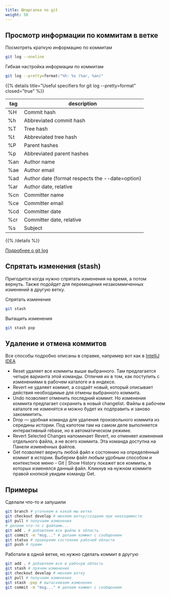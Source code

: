 ```yaml
---
title: Шпаргалка по git
weight: 50
---
```


## Просмотр информации по коммитам в ветке

Посмотреть краткую информацию по коммитам
```bash
git log --oneline
```

Гибкая настройка информации по коммитам
```bash
git log --pretty=format:"%h: %s (%ar, %an)"
```

{{% details title="Useful specifiers for git log --pretty=format" closed="true" %}}

|tag|description|
|-|-|
|%H |Commit hash|
|%h|Abbreviated commit hash|
|%T|Tree hash|
|%t|Abbreviated tree hash|
|%P|Parent hashes|
|%p|Abbreviated parent hashes|
|%an|Author name|
|%ae|Author email|
|%ad|Author date (format respects the --date=option)|
|%ar|Author date, relative|
|%cn|Committer name|
|%ce|Committer email|
|%cd|Committer date|
|%cr|Committer date, relative|
|%s|Subject|

{{% /details %}}

[Подробнее о git log](https://git-scm.com/book/en/v2/Git-Basics-Viewing-the-Commit-History)

## Спрятать изменения (stash)
Пригодится когда нужно спрятать изменения на время, а потом вернуть. Также подойдет для перемещения незакоммиченных изменений в другую ветку.

Спрятать изменения
```bash
git stash
```

Вытащить изменения
```bash
git stash pop
```


## Удаление и отмена коммитов
Все способы подробно описаны в справке, например вот как в [IntelliJ IDEA](https://www.jetbrains.com/help/idea/2021.1/undo-changes.html)

- Reset удаляет все коммиты выше выбранного. Там предлагается четыре варианта этой команды. Отличия их в том, как поступить с изменениями в рабочем каталоге и в индексе.
- Revert не удаляет коммит, а создаёт новый, который описывает действия необходимые для отмены выбранного коммита.
- Undo позволяет отменить последний коммит. Но изменения коммита предлагает сохранить в новый changelist. Файлы в рабочем каталоге не изменятся и можно будет их подправить и заново закоммитить.
- Drop — удобная команда для удаления произвольного коммита из середины истории. Под капотом там на самом деле выполняется интерактивный rebase, но в автоматическом режиме.
- Revert Selected Changes напоминает Revert, но отменяет изменения отдельного файла, а не всего коммита. Эта команда доступна на Панели изменённых файлов.
- Get позволяет вернуть любой файл к состоянию на определённый коммит в истории. Выберем файл любым удобным способом и контекстное меню - Git | Show History покажет все коммиты, в которых изменялся данный файл. Кликнув на нужном коммите правой кнопкой увидим команду Get.


## Примеры

Сделали что-то и запушили
```bash
git branch # уточняем в какой мы ветке
git checkout develop # меняем ветку/создаем при неоходимости
git pull # получаем изменения
# делаем что-то с файлами...
git add . # добавляем все файлы в область
git commit -m "msg..." # делаем коммит с сообщением
git status # проверяем состояние рабочей области
git push # пушим
```

Работали в одной ветке, но нужно сделать коммит в другую
```bash
git add . # добавляем все в рабочую область
git stash # прячем изменения
git checkout develop # меняем ветку 
git pull # получаем изменения 
git stash -pop # вытаскиваем изменения
git commit -m "msg..." # делаем коммит с сообщением
```